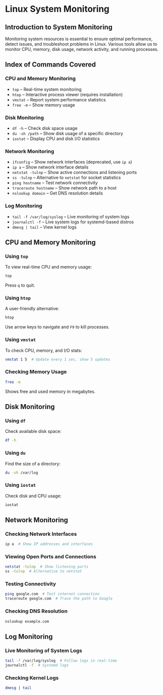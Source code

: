 # Linux System Monitoring

## Introduction to System Monitoring

Monitoring system resources is essential to ensure optimal performance, detect issues, and troubleshoot problems in Linux. Various tools allow us to monitor CPU, memory, disk usage, network activity, and running processes.

## Index of Commands Covered

### CPU and Memory Monitoring

- `top` – Real-time system monitoring
- `htop` – Interactive process viewer (requires installation)
- `vmstat` – Report system performance statistics
- `free -m` – Show memory usage

### Disk Monitoring

- `df -h` – Check disk space usage
- `du -sh /path` – Show disk usage of a specific directory
- `iostat` – Display CPU and disk I/O statistics

### Network Monitoring

- `ifconfig` – Show network interfaces (deprecated, use `ip a`)
- `ip a` – Show network interface details
- `netstat -tulnp` – Show active connections and listening ports
- `ss -tulnp` – Alternative to `netstat` for socket statistics
- `ping hostname` – Test network connectivity
- `traceroute hostname` – Show network path to a host
- `nslookup domain` – Get DNS resolution details

### Log Monitoring

- `tail -f /var/log/syslog` – Live monitoring of system logs
- `journalctl -f` – Live system logs for systemd-based distros
- `dmesg | tail` – View kernel logs

## CPU and Memory Monitoring

### Using `top`

To view real-time CPU and memory usage:

```bash
top
```

Press `q` to quit.

### Using `htop`

A user-friendly alternative:

```bash
htop
```

Use arrow keys to navigate and `F9` to kill processes.

### Using `vmstat`

To check CPU, memory, and I/O stats:

```bash
vmstat 1 5  # Update every 1 sec, show 5 updates
```

### Checking Memory Usage

```bash
free -m
```

Shows free and used memory in megabytes.

## Disk Monitoring

### Using `df`

Check available disk space:

```bash
df -h
```

### Using `du`

Find the size of a directory:

```bash
du -sh /var/log
```

### Using `iostat`

Check disk and CPU usage:

```bash
iostat
```

## Network Monitoring

### Checking Network Interfaces

```bash
ip a  # Show IP addresses and interfaces
```

### Viewing Open Ports and Connections

```bash
netstat -tulnp  # Show listening ports
ss -tulnp  # Alternative to netstat
```

### Testing Connectivity

```bash
ping google.com  # Test internet connection
traceroute google.com  # Trace the path to Google
```

### Checking DNS Resolution

```bash
nslookup example.com
```

## Log Monitoring

### Live Monitoring of System Logs

```bash
tail -f /var/log/syslog  # Follow logs in real-time
journalctl -f  # Systemd logs
```

### Checking Kernel Logs

```bash
dmesg | tail
```
